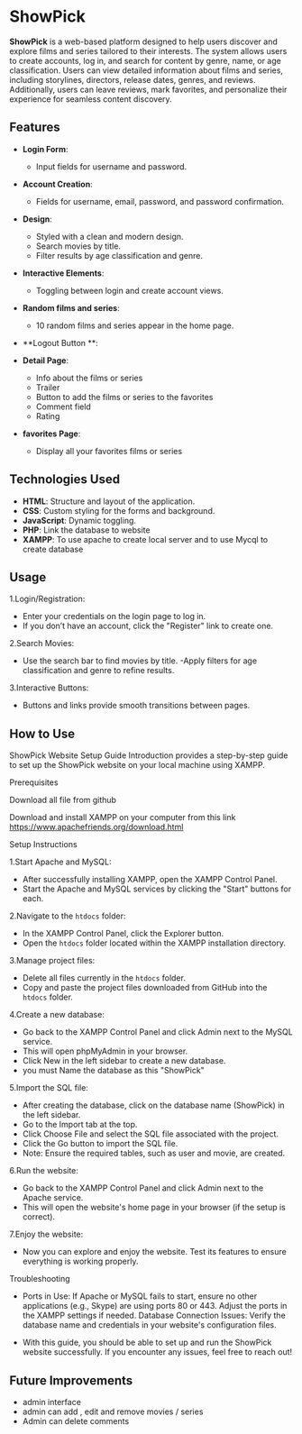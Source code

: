 # ShowPick

**ShowPick** is a web-based platform designed to help users discover and explore films and series tailored to their interests. The system allows users to create accounts, log in,
and search for content by genre, name, or age classification. Users can view detailed information about films and series, including storylines, directors, release dates, genres,
and reviews. Additionally, users can leave reviews, mark favorites, and personalize their
experience for seamless content discovery.

## Features

- **Login Form**: 
  - Input fields for username and password.
  
- **Account Creation**: 
  - Fields for username, email, password, and password confirmation.
  
- **Design**:
  - Styled with a clean and modern design.
  - Search movies by title.
  - Filter results by age classification and genre.

- **Interactive Elements**:
  - Toggling between login and create account views.

- **Random films and series**:
  - 10 random films and series appear in the home page.

- **Logout Button **:

- **Detail Page**:
  - Info about the films or series
  - Trailer
  - Button to add the films or series to the favorites
  - Comment field
  - Rating 

- **favorites Page**:
  - Display all your favorites films or series
   
## Technologies Used

- **HTML**: Structure and layout of the application.
- **CSS**: Custom styling for the forms and background.
- **JavaScript**: Dynamic toggling.
-  **PHP**: Link the database to website
-  **XAMPP**: To use apache to create local server and to use Mycql to create database 

## Usage

1.Login/Registration:
- Enter your credentials on the login page to log in.
- If you don’t have an account, click the "Register" link to create one.
  
2.Search Movies:
- Use the search bar to find movies by title.
-Apply filters for age classification and genre to refine results.

3.Interactive Buttons:
- Buttons and links provide smooth transitions between pages.


## How to Use


ShowPick Website Setup Guide
Introduction
 provides a step-by-step guide to set up the ShowPick website on your local machine using XAMPP.

Prerequisites

Download all file from github

Download and install XAMPP on your computer from this link https://www.apachefriends.org/download.html

Setup Instructions

1.Start Apache and MySQL:
- After successfully installing XAMPP, open the XAMPP Control Panel.
- Start the Apache and MySQL services by clicking the "Start" buttons for each.

2.Navigate to the `htdocs` folder:
- In the XAMPP Control Panel, click the Explorer button.
- Open the `htdocs` folder located within the XAMPP installation directory.


3.Manage project files:
- Delete all files currently in the `htdocs` folder.
- Copy and paste the project files downloaded from GitHub into the `htdocs` folder.


4.Create a new database:
- Go back to the XAMPP Control Panel and click Admin next to the MySQL service.
- This will open phpMyAdmin in your browser.
- Click New in the left sidebar to create a new database.
- you must Name the database as this "ShowPick" 


5.Import the SQL file:
- After creating the database, click on the database name (ShowPick) in the left sidebar.
- Go to the Import tab at the top.
- Click Choose File and select the SQL file associated with the project.
- Click the Go button to import the SQL file.
- Note: Ensure the required tables, such as user and movie, are created.


6.Run the website:
- Go back to the XAMPP Control Panel and click Admin next to the Apache service.
- This will open the website's home page in your browser (if the setup is correct).


7.Enjoy the website:
- Now you can explore and enjoy the website. Test its features to ensure everything is working properly. 


Troubleshooting
- Ports in Use: If Apache or MySQL fails to start, ensure no other applications (e.g., Skype) are using ports 80 or 443. Adjust the ports in the XAMPP settings if needed.
Database Connection Issues: Verify the database name and credentials in your website's configuration files.

- With this guide, you should be able to set up and run the ShowPick website successfully. If you encounter any issues, feel free to reach out!


## Future Improvements

- admin interface
- admin can add , edit and remove movies / series
- Admin can delete comments


